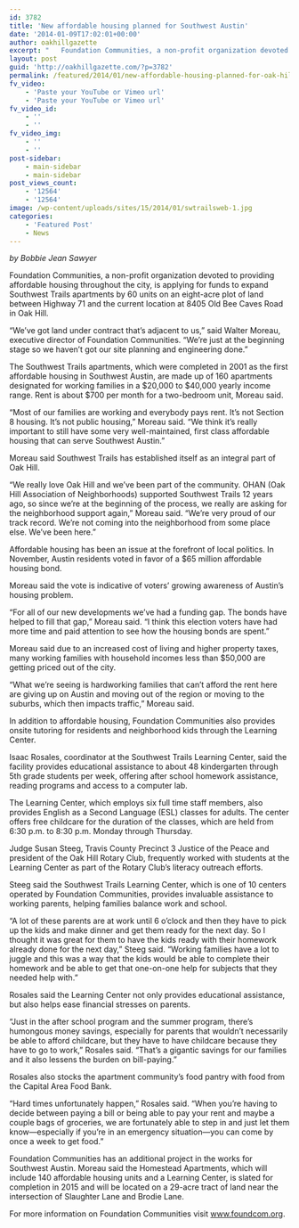 ```yaml
---
id: 3782
title: 'New affordable housing planned for Southwest Austin'
date: '2014-01-09T17:02:01+00:00'
author: oakhillgazette
excerpt: "   Foundation Communities, a non-profit organization devoted to providing affordable housing throughout the city, is applying for funds to expand Southwest Trails apartments by 60 units on an eight-acre plot of land between Highway 71 and the current location at 8405 Old Bee Caves Road in Oak Hill.\n\n   \"We've got land under contract that's adjacent to us,\" said Walter Moreau, executive director of Foundation Communities. \"We're just at the beginning stage so we haven't got our site planning and engineering done.\"\n\n   The Southwest Trails apartments, which were completed in 2001 as the first affordable housing in Southwest Austin, are made up of 160 apartments designated for working families in a $20,000 to $40,000 yearly income range. Rent is about $700 per month for a two-bedroom unit, Moreau said.\n\n   \"Most of our families are working and everybody pays rent. It's not Section 8 housing. It's not public housing,\" Moreau said. \"We think it's really important to still have some very well-maintained, first class affordable housing that can serve Southwest Austin.\"\n\n   Moreau said Southwest Trails has established itself as an integral part of Oak Hill.\n"
layout: post
guid: 'http://oakhillgazette.com/?p=3782'
permalink: /featured/2014/01/new-affordable-housing-planned-for-oak-hill/
fv_video:
    - 'Paste your YouTube or Vimeo url'
    - 'Paste your YouTube or Vimeo url'
fv_video_id:
    - ''
    - ''
fv_video_img:
    - ''
    - ''
post-sidebar:
    - main-sidebar
    - main-sidebar
post_views_count:
    - '12564'
    - '12564'
image: /wp-content/uploads/sites/15/2014/01/swtrailsweb-1.jpg
categories:
    - 'Featured Post'
    - News
---
```


*by Bobbie Jean Sawyer*

Foundation Communities, a non-profit organization devoted to providing affordable housing throughout the city, is applying for funds to expand Southwest Trails apartments by 60 units on an eight-acre plot of land between Highway 71 and the current location at 8405 Old Bee Caves Road in Oak Hill.

“We’ve got land under contract that’s adjacent to us,” said Walter Moreau, executive director of Foundation Communities. “We’re just at the beginning stage so we haven’t got our site planning and engineering done.”

The Southwest Trails apartments, which were completed in 2001 as the first affordable housing in Southwest Austin, are made up of 160 apartments designated for working families in a $20,000 to $40,000 yearly income range. Rent is about $700 per month for a two-bedroom unit, Moreau said.

“Most of our families are working and everybody pays rent. It’s not Section 8 housing. It’s not public housing,” Moreau said. “We think it’s really important to still have some very well-maintained, first class affordable housing that can serve Southwest Austin.”

Moreau said Southwest Trails has established itself as an integral part of Oak Hill.

“We really love Oak Hill and we’ve been part of the community. OHAN (Oak Hill Association of Neighborhoods) supported Southwest Trails 12 years ago, so since we’re at the beginning of the process, we really are asking for the neighborhood support again,” Moreau said. “We’re very proud of our track record. We’re not coming into the neighborhood from some place else. We’ve been here.”

Affordable housing has been an issue at the forefront of local politics. In November, Austin residents voted in favor of a $65 million affordable housing bond.

Moreau said the vote is indicative of voters’ growing awareness of Austin’s housing problem.

“For all of our new developments we’ve had a funding gap. The bonds have helped to fill that gap,” Moreau said. “I think this election voters have had more time and paid attention to see how the housing bonds are spent.”

Moreau said due to an increased cost of living and higher property taxes, many working families with household incomes less than $50,000 are getting priced out of the city.

“What we’re seeing is hardworking families that can’t afford the rent here are giving up on Austin and moving out of the region or moving to the suburbs, which then impacts traffic,” Moreau said.

In addition to affordable housing, Foundation Communities also provides onsite tutoring for residents and neighborhood kids through the Learning Center.

Isaac Rosales, coordinator at the Southwest Trails Learning Center, said the facility provides educational assistance to about 48 kindergarten through 5th grade students per week, offering after school homework assistance, reading programs and access to a computer lab.

The Learning Center, which employs six full time staff members, also provides English as a Second Language (ESL) classes for adults. The center offers free childcare for the duration of the classes, which are held from 6:30 p.m. to 8:30 p.m. Monday through Thursday.

Judge Susan Steeg, Travis County Precinct 3 Justice of the Peace and president of the Oak Hill Rotary Club, frequently worked with students at the Learning Center as part of the Rotary Club’s literacy outreach efforts.

Steeg said the Southwest Trails Learning Center, which is one of 10 centers operated by Foundation Communities, provides invaluable assistance to working parents, helping families balance work and school.

“A lot of these parents are at work until 6 o’clock and then they have to pick up the kids and make dinner and get them ready for the next day. So I thought it was great for them to have the kids ready with their homework already done for the next day,” Steeg said. “Working families have a lot to juggle and this was a way that the kids would be able to complete their homework and be able to get that one-on-one help for subjects that they needed help with.”

Rosales said the Learning Center not only provides educational assistance, but also helps ease financial stresses on parents.

“Just in the after school program and the summer program, there’s humongous money savings, especially for parents that wouldn’t necessarily be able to afford childcare, but they have to have childcare because they have to go to work,” Rosales said. “That’s a gigantic savings for our families and it also lessens the burden on bill-paying.”

Rosales also stocks the apartment community’s food pantry with food from the Capital Area Food Bank.

“Hard times unfortunately happen,” Rosales said. “When you’re having to decide between paying a bill or being able to pay your rent and maybe a couple bags of groceries, we are fortunately able to step in and just let them know—especially if you’re in an emergency situation—you can come by once a week to get food.”

Foundation Communities has an additional project in the works for Southwest Austin. Moreau said the Homestead Apartments, which will include 140 affordable housing units and a Learning Center, is slated for completion in 2015 and will be located on a 29-acre tract of land near the intersection of Slaughter Lane and Brodie Lane.

For more information on Foundation Communities visit www.foundcom.org.